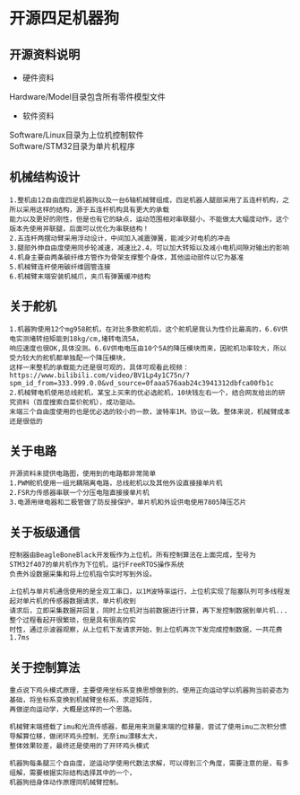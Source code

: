 # 开源四足机器狗
## 开源资料说明
* 硬件资料

Hardware/Model目录包含所有零件模型文件
* 软件资料

Software/Linux目录为上位机控制软件  
Software/STM32目录为单片机程序

## 机械结构设计

    1.整机由12自由度四足机器狗以及一台6轴机械臂组成，四足机器人腿部采用了五连杆机构，之所以采用这样的结构，源于五连杆机构具有更大的承载  
    能力以及更好的刚性，但是也有它的缺点，运动范围相对串联腿小，不能做太大幅度动作，这个版本先使用并联腿，后面可以优化为串联结构！        
    2.五连杆两摆动臂采用浮动设计，中间加入减震弹簧，能减少对电机的冲击  
    3.腿部外伸自由度使用同步轮减速，减速比2.4，可以加大转矩以及减小电机间隙对输出的影响
    4.机身主要由两条碳纤维方管作为骨架支撑整个身体，其他运动部件以它为基准
    5.机械臂连杆使用碳纤维圆管连接
    6.机械臂末端安装机械爪，夹爪有弹簧缓冲结构  
## 关于舵机  

    1.机器狗使用12个mg958舵机，在对比多款舵机后，这个舵机是我认为性价比最高的，6.6V供电实测堵转扭矩能到18kg/cm,堵转电流5A，  
    响应速度也很OK,具体没测。6.6V供电电压由10个5A的降压模块而来，因舵机功率较大，所以受力较大的舵机都单独配一个降压模块，  
    这样一来整机的承载能力还是很可观的，具体可观看此视频：https://www.bilibili.com/video/BV1Lp4y1C75n/?spm_id_from=333.999.0.0&vd_source=0faaa576aab24c3941312dbfca00fb1c
    2.机械臂电机使用总线舵机，某宝上买来的优必选舵机，10块钱左右一个，结合网友给出的研究资料（百度搜索白菜价舵机），成功驱动。  
    末端三个自由度使用的也是优必选的较小的一款，波特率1M，协议一致。整体来说，机械臂成本还是很低的
    
## 关于电路  
    开源资料未提供电路图，使用到的电路都非常简单  
    1.PWM舵机使用一组光耦隔离电路，总线舵机以及其他外设直接接单片机  
    2.FSR力传感器串联一个分压电阻直接接单片机  
    3.电源用继电器和二极管做了防反接保护，单片机和外设供电使用7805降压芯片  
 
## 关于板级通信
    控制器由BeagleBoneBlack开发板作为上位机，所有控制算法在上面完成，型号为STM32f407的单片机作为下位机，运行FreeRTOS操作系统
    负责外设数据采集和将上位机指令实时写到外设。  
    
    上位机与单片机通信使用的是全双工串口，以1M波特率运行，上位机实现了阻塞队列可多线程发起对单片机的传感器数据请求，单片机收到  
    请求后，立即采集数据并回复，同时上位机对当前数据进行计算，再下发控制数据到单片机... 整个过程看起开很繁琐，但是具有很高的实  
    时性，通过示波器观察，从上位机下发请求开始，到上位机再次下发完成控制数据，一共花费1.7ms
    
## 关于控制算法  
    重点说下鸡头模式原理，主要使用坐标系变换思想做到的，使用正向运动学以机器狗当前姿态为基础，将坐标系变换到机械臂坐标系，求逆矩阵，  
    再做逆向运动学，大概是这样的一个思路。  
    
    机械臂末端搭载了imu和光流传感器，都是用来测量末端的位移量，尝试了使用imu二次积分惯导解算位移，做闭环鸡头控制，无奈imu漂移太大，  
    整体效果较差，最终还是使用的了开环鸡头模式
    
    机器狗每条腿三个自由度，逆运动学使用代数法求解，可以得到三个角度，需要注意的是，有多组解，需要根据实际结构选择其中的一个，  
    机器狗扭身体动作原理同机械臂控制。  
    
    
    
